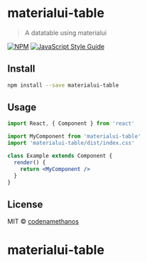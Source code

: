 # materialui-table

> A datatable using materialui

[![NPM](https://img.shields.io/npm/v/materialui-table.svg)](https://www.npmjs.com/package/materialui-table) [![JavaScript Style Guide](https://img.shields.io/badge/code_style-standard-brightgreen.svg)](https://standardjs.com)

## Install

```bash
npm install --save materialui-table
```

## Usage

```jsx
import React, { Component } from 'react'

import MyComponent from 'materialui-table'
import 'materialui-table/dist/index.css'

class Example extends Component {
  render() {
    return <MyComponent />
  }
}
```

## License

MIT © [codenamethanos](https://github.com/codenamethanos)
# materialui-table
